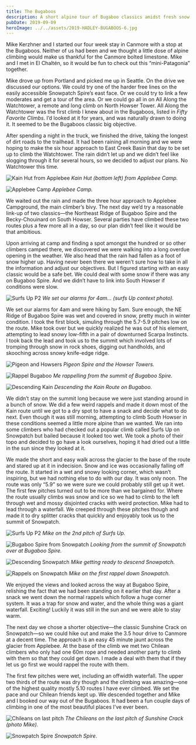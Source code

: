 ```yaml
---
title: The Bugaboos
description: A short alpine tour of Bugaboo classics amidst fresh snow and waterfalls.
pubDate: 2019-09-09
heroImage: ../../assets/2019-HADLEY-BUGABOOS-6.jpg
---
```


Mike Kerzhner and I started our four week stay in Canmore with a stop at the Bugaboos. Neither of us had been and we thought a little dose of alpine climbing would make us thankful for the Canmore bolted limestone. Mike and I met in El Chaltén, so it would be fun to check out this “mini-Patagonia” together.

Mike drove up from Portland and picked me up in Seattle. On the drive we discussed our options. We could try one of the harder free lines on the easily accessible Snowpatch Spire’s east face. Or we could try to link a few moderates and get a tour of the area. Or we could go all in on All Along the Watchtower, a remote and long climb on North Howser Tower. All Along the Watchtower was the first climb I knew about in the Bugaboos, listed in _Fifty Favorite Climbs_. I’d looked at it for years, and was naturally drawn to doing it. It seemed to be the Bugaboos classic big objective.

After spending a night in the truck, we finished the drive, taking the longest of dirt roads to the trailhead. It had been raining all morning and we were hoping to make the six hour approach to East Creek Basin that day to be set up to climb the Watchtower. The rain didn’t let up and we didn’t feel like slogging through it for several hours, so we decided to adjust our plans. No Watchtower this time.

![Kain Hut from Applebee](/images/2019-HADLEY-BUGABOOS-2.jpg)
_Kain Hut (bottom left) from Applebee Camp._

![Applebee Camp](/images/2019-HADLEY-BUGABOOS-1.jpg)
_Applebee Camp._

We waited out the rain and made the three hour approach to Applebee Campground, the main climber’s bivy. The next day we’d try a reasonable link-up of two classics—the Northeast Ridge of Bugaboo Spire and the Becky-Chouinard on South Howser. Several parties have climbed these two routes plus a few more all in a day, so our plan didn’t feel like it would be that ambitious.

Upon arriving at camp and finding a spot amongst the hundred or so other climbers camped there, we discovered we were walking into a long overdue opening in the weather. We also head that the rain had fallen as a foot of snow higher up. Having never been there we weren’t sure how to take in all the information and adjust our objectives. But I figured starting with an easy classic would be a safe bet. We could deal with some snow if there was any on Bugaboo Spire. And we didn’t have to link into South Howser if conditions were slow.

![Surfs Up P2](/images/2019-HADLEY-BUGABOOS-5.jpg)
_We set our alarms for 4am... (surfs Up context photo)._

We set our alarms for 4am and were hiking by 5am. Sure enough, the NE Ridge of Bugaboo Spire was wet and covered in snow, pretty much in winter condition. I took the first block, simuling through the 5.7-5.9 pitches low on the route. Mike took over but we quickly realized he was out of his element, attempting to lead snowy low-fifth in a pair of downturned Scarpa Instincts. I took back the lead and took us to the summit which involved lots of tromping through snow in rock shoes, digging out handholds, and skooching across snowy knife-edge ridge.

![Pigeon and Howsers](/images/2019-HADLEY-BUGABOOS-7.jpg)
_Pigeon Spire and the Howser Towers._

![Rappel Bugaboo](/images/2019-HADLEY-BUGABOOS-9.jpg)
_Me rappelling from the summit of Bugaboo Spire._

![Descending Kain](/images/2019-HADLEY-BUGABOOS-10.jpg)
_Descending the Kain Route on Bugaboo._

We didn’t stay on the summit long because we were just standing around in a bunch of snow. We did a few weird rappels and made it down most of the Kain route until we got to a dry spot to have a snack and decide what to do next. Even though it was still morning, attempting to climb South Howser in these conditions seemed a little more alpine than we wanted. We ran into some climbers who had checked out a popular climb called Surfs Up on Snowpatch but bailed because it looked too wet. We took a photo of their topo and decided to go have a look ourselves, hoping it had dried out a little in the sun since they looked at it.

We made the short and easy walk across the glacier to the base of the route and stared up at it in indecision. Snow and ice was occasionally falling off the route. It started in a wet and snowy looking corner, which wasn’t inspiring, but we had nothing else to do with our day. It was only noon. The route was only “5.9” so we were sure we could probably still get up it wet. The first few pitches turned out to be more than we bargained for. Where the route usually climbs was snow and ice so we had to climb to the left through wet and mossy disjointed cracks with weird protection. Mike had to lead through a waterfall. We creeped through these pitches though and made it to dry splitter cracks that quickly and enjoyably took us to the summit of Snowpatch.

![Surfs Up P2](/images/2019-HADLEY-BUGABOOS-11.jpg)
_Mike on the 2nd pitch of Surfs Up._

![Bugaboo Spire from Snowpatch](/images/2019-HADLEY-BUGABOOS-12.jpg)
_Looking from the summit of Snowpatch over at Bugaboo Spire._

![Descending Snowpatch](/images/2019-HADLEY-BUGABOOS-13.jpg)
_Mike getting ready to descend Snowpatch._

![Rappels on Snowpatch](/images/2019-HADLEY-BUGABOOS-14.jpg)
_Mike on the first rappel down Snowpatch._

We enjoyed the views and looked across the way at Bugaboo Spire, relishing the fact that we had been standing on it earlier that day. After a snack we went down the normal rappels which follow a huge corner system. It was a trap for snow and water, and the whole thing was a giant waterfall. Exciting! Luckily it was still in the sun and we were able to stay warm.

The next day we chose a shorter objective—the classic Sunshine Crack on Snowpatch—so we could hike out and make the 3.5 hour drive to Canmore at a decent time. The approach is an easy 45 minute jaunt across the glacier from Applebee. At the base of the climb we met two Chilean climbers who only had one 60m rope and needed another party to climb with them so that they could get down. I made a deal with them that if they let us go first we would rappel the route with them.

The first few pitches were wet, including an offwidth waterfall. The upper two thirds of the route was dry though and the climbing was amazing—one of the highest quality mostly 5.10 routes I have ever climbed. We set the pace and our Chilean friends kept up. We descended together and Mike and I booked our way out of the Bugaboos. It had been a fun couple days of climbing in one of the most beautiful places I’ve ever been.

![Chileans on last pitch](/images/2019-HADLEY-BUGABOOS-15.jpg)
_The Chileans on the last pitch of Sunshine Crack (photo Mike)._ 

![Snowpatch Spire](/images/2019-HADLEY-BUGABOOS-3.jpg)
_Snowpatch Spire._



